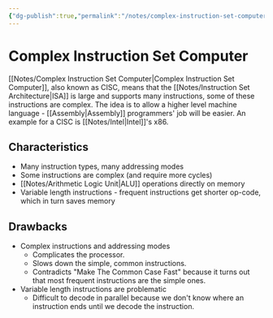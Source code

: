 ```yaml
---
{"dg-publish":true,"permalink":"/notes/complex-instruction-set-computer/","tags":[null]}
---
```




# Complex Instruction Set Computer
[[Notes/Complex Instruction Set Computer\|Complex Instruction Set Computer]], also known as CISC, means that the [[Notes/Instruction Set Architecture\|ISA]] is large and supports many instructions, some of these instructions are complex.
The idea is to allow a higher level machine language - [[Assembly\|Assembly]] programmers' job will be easier.
An example for a CISC is [[Notes/Intel\|Intel]]'s x86.

## Characteristics
- Many instruction types, many addressing modes
- Some instructions are complex (and require more cycles)
- [[Notes/Arithmetic Logic Unit\|ALU]] operations directly on memory
- Variable length instructions - frequent instructions get shorter op-code, which in turn saves memory

## Drawbacks
- Complex instructions and addressing modes
	- Complicates the processor.
	- Slows down the simple, common instructions.
	- Contradicts "Make The Common Case Fast" because it turns out that most frequent instructions are the simple ones.
- Variable length instructions are problematic
	- Difficult to decode in parallel because we don't know where an instruction ends until we decode the instruction.
